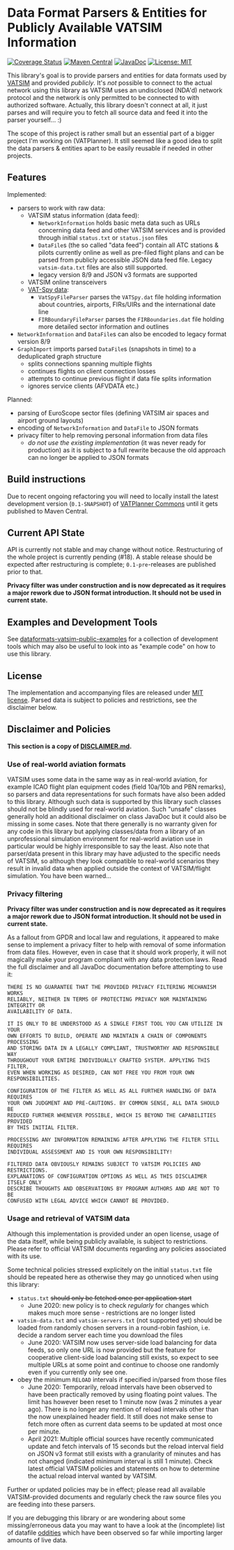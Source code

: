 # Data Format Parsers & Entities for Publicly Available VATSIM Information

[![Coverage Status](https://coveralls.io/repos/github/vatplanner/dataformats-vatsim-public/badge.svg?branch=master)](https://coveralls.io/github/vatplanner/dataformats-vatsim-public?branch=master)
[![Maven Central](https://img.shields.io/maven-central/v/org.vatplanner/dataformats-vatsim-public.svg?label=Maven%20Central)](https://central.sonatype.com/search?q=org.vatplanner%3Adataformats-vatsim-public)
[![JavaDoc](https://javadoc.io/badge2/org.vatplanner/dataformats-vatsim-public/javadoc.svg)](https://javadoc.io/doc/org.vatplanner/dataformats-vatsim-public)
[![License: MIT](https://img.shields.io/badge/license-MIT-blue.svg)](LICENSE.md)

This library's goal is to provide parsers and entities for data formats used by [VATSIM](https://www.vatsim.net/) and provided *publicly*. It's *not* possible to connect to the actual network using this library as VATSIM uses an undisclosed (NDA'd) network protocol and the network is only permitted to be connected to with authorized software. Actually, this library doesn't connect at all, it just parses and will require you to fetch all source data and feed it into the parser yourself... :)

The scope of this project is rather small but an essential part of a bigger project I'm working on (VATPlanner). It still seemed like a good idea to split the data parsers & entities apart to be easily reusable if needed in other projects.

## Features

Implemented:

- parsers to work with raw data:
  - VATSIM status information (data feed):
    - `NetworkInformation` holds basic meta data such as URLs concerning data feed and other VATSIM services and is provided through initial `status.txt` or `status.json` files
    - `DataFile`s (the so called "data feed") contain all ATC stations & pilots currently online as well as pre-filed flight plans and can be parsed from publicly accessible JSON data feed file. Legacy `vatsim-data.txt` files are also still supported.
    - legacy version 8/9 and JSON v3 formats are supported
  - VATSIM online transceivers
  - [VAT-Spy data](https://github.com/vatsimnetwork/vatspy-data-project):
    - `VatSpyFileParser` parses the `VATSpy.dat` file holding information about countries, airports, FIRs/UIRs and the international date line
    - `FIRBoundaryFileParser` parses the `FIRBoundaries.dat` file holding more detailed sector information and outlines
- `NetworkInformation` and `DataFile`s can also be encoded to legacy format version 8/9
- `GraphImport` imports parsed `DataFile`s (snapshots in time) to a deduplicated graph structure
  - splits connections spanning multiple flights
  - continues flights on client connection losses
  - attempts to continue previous flight if data file splits information
  - ignores service clients (AFVDATA etc.)

Planned:

- parsing of EuroScope sector files (defining VATSIM air spaces and airport ground layouts)
- encoding of `NetworkInformation` and `DataFile` to JSON formats
- privacy filter to help removing personal information from data files
  - *do not use the existing implementation* (it was never ready for production) as it is subject to a full rewrite because the old approach can no longer be applied to JSON formats

## Build instructions

Due to recent ongoing refactoring you will need to locally install the latest development version (`0.1-SNAPSHOT`)
of [VATPlanner Commons](https://github.com/vatplanner/vatplanner-commons) until it gets published to Maven Central.

## Current API State

API is currently not stable and may change without notice. Restructuring of the whole project is currently pending (#18). A stable release should be expected after restructuring is complete; `0.1-pre`-releases are published prior to that.

**Privacy filter was under construction and is now deprecated as it requires a major rework due to JSON format introduction. It should not be used in current state.**

## Examples and Development Tools

See [dataformats-vatsim-public-examples](https://github.com/vatplanner/dataformats-vatsim-public-examples) for a collection of development tools which may also be useful to look into as "example code" on how to use this library.

## License

The implementation and accompanying files are released under [MIT license](LICENSE.md). Parsed data is subject to policies and restrictions, see the disclaimer below.

## Disclaimer and Policies

**This section is a copy of [DISCLAIMER.md](DISCLAIMER.md).**

### Use of real-world aviation formats

VATSIM uses some data in the same way as in real-world aviation, for example ICAO flight plan equipment codes (field 10a/10b and PBN remarks), so parsers and data representations for such formats have also been added to this library. Although such data is supported by this library such classes should not be blindly used for real-world aviation. Such "unsafe" classes generally hold an additional disclaimer on class JavaDoc but it could also be missing in some cases. Note that there generally is no warranty given for any code in this library but applying classes/data from a library of an unprofessional simulation environment for real-world aviation use in particular would be highly irresponsible to say the least. Also note that parser/data present in this library may have adjusted to the specific needs of VATSIM, so although they look compatible to real-world scenarios they result in invalid data when applied outside the context of VATSIM/flight simulation. You have been warned...

### Privacy filtering

**Privacy filter was under construction and is now deprecated as it requires a major rework due to JSON format introduction. It should not be used in current state.**

As a fallout from GPDR and local law and regulations, it appeared to make sense to implement a privacy filter to help with removal of some information from data files. However, even in case that it should work properly, it will not magically make your program compliant with any data protection laws. Read the full disclaimer and all JavaDoc documentation before attempting to use it:

```
THERE IS NO GUARANTEE THAT THE PROVIDED PRIVACY FILTERING MECHANISM WORKS
RELIABLY, NEITHER IN TERMS OF PROTECTING PRIVACY NOR MAINTAINING INTEGRITY OR
AVAILABILITY OF DATA.

IT IS ONLY TO BE UNDERSTOOD AS A SINGLE FIRST TOOL YOU CAN UTILIZE IN YOUR
OWN EFFORTS TO BUILD, OPERATE AND MAINTAIN A CHAIN OF COMPONENTS PROCESSING
AND STORING DATA IN A LEGALLY COMPLIANT, TRUSTWORTHY AND RESPONSIBLE WAY
THROUGHOUT YOUR ENTIRE INDIVIDUALLY CRAFTED SYSTEM. APPLYING THIS FILTER,
EVEN WHEN WORKING AS DESIRED, CAN NOT FREE YOU FROM YOUR OWN
RESPONSIBILITIES.

CONFIGURATION OF THE FILTER AS WELL AS ALL FURTHER HANDLING OF DATA REQUIRES
YOUR OWN JUDGMENT AND PRE-CAUTIONS. BY COMMON SENSE, ALL DATA SHOULD BE
REDUCED FURTHER WHENEVER POSSIBLE, WHICH IS BEYOND THE CAPABILITIES PROVIDED
BY THIS INITIAL FILTER.

PROCESSING ANY INFORMATION REMAINING AFTER APPLYING THE FILTER STILL REQUIRES
INDIVIDUAL ASSESSMENT AND IS YOUR OWN RESPONSIBILITY!

FILTERED DATA OBVIOUSLY REMAINS SUBJECT TO VATSIM POLICIES AND RESTRICTIONS.
EXPLANATIONS OF CONFIGURATION OPTIONS AS WELL AS THIS DISCLAIMER ITSELF ONLY
DESCRIBE THOUGHTS AND OBSERVATIONS BY PROGRAM AUTHORS AND ARE NOT TO BE
CONFUSED WITH LEGAL ADVICE WHICH CANNOT BE PROVIDED.
```

### Usage and retrieval of VATSIM data

Although this implementation is provided under an open license, usage of the data itself, while being publicly available, is subject to restrictions. Please refer to official VATSIM documents regarding any policies associated with its use.

Some technical policies stressed explicitely on the initial `status.txt` file should be repeated here as otherwise they may go unnoticed when using this library:

 * `status.txt` ~~should only be fetched once per application start~~
   * June 2020: new policy is to check _regularly_ for changes which makes much more sense - restrictions are no longer listed
 * `vatsim-data.txt` and `vatsim-servers.txt` (not supported yet) should be loaded from randomly chosen servers in a round-robin fashion, i.e. decide a random server each time you download the files
   * June 2020: VATSIM now uses server-side load balancing for data feeds, so only one URL is now provided but the feature for cooperative client-side load balancing still exists, so expect to see multiple URLs at some point and continue to choose one randomly even if you currently only see one.
 * obey the minimum `RELOAD` intervals if specified in/parsed from those files
   * June 2020: Temporarily, reload intervals have been observed to have been practically removed by using floating point values. The limit has however been reset to 1 minute now (was 2 minutes a year ago). There is no longer any mention of reload intervals other than the now unexplained header field. It still does not make sense to fetch more often as current data seems to be updated at most once per minute.
   * April 2021: Multiple official sources have recently communicated update and fetch intervals of 15 seconds but the reload interval field on JSON v3 format still exists with a granularity of minutes and has not changed (indicated minimum interval is still 1 minute). Check latest official VATSIM policies and statements on how to determine the actual reload interval wanted by VATSIM.

Further or updated policies may be in effect; please read all available VATSIM-provided documents and regularly check the raw source files you are feeding into these parsers.

If you are debugging this library or are wondering about some missing/erroneous data you may want to have a look at the (incomplete) list of datafile [oddities](docs/oddities.md) which have been observed so far while importing larger amounts of live data.
